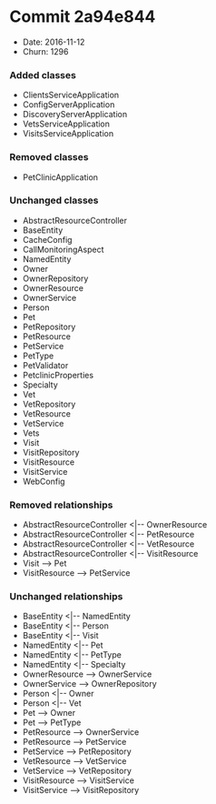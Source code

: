 # Commit 2a94e844
- Date: 2016-11-12
- Churn: 1296
### Added classes
- ClientsServiceApplication
- ConfigServerApplication
- DiscoveryServerApplication
- VetsServiceApplication
- VisitsServiceApplication
### Removed classes
- PetClinicApplication
### Unchanged classes
- AbstractResourceController
- BaseEntity
- CacheConfig
- CallMonitoringAspect
- NamedEntity
- Owner
- OwnerRepository
- OwnerResource
- OwnerService
- Person
- Pet
- PetRepository
- PetResource
- PetService
- PetType
- PetValidator
- PetclinicProperties
- Specialty
- Vet
- VetRepository
- VetResource
- VetService
- Vets
- Visit
- VisitRepository
- VisitResource
- VisitService
- WebConfig

### Removed relationships
- AbstractResourceController <|-- OwnerResource
- AbstractResourceController <|-- PetResource
- AbstractResourceController <|-- VetResource
- AbstractResourceController <|-- VisitResource
- Visit --> Pet
- VisitResource --> PetService

### Unchanged relationships
- BaseEntity <|-- NamedEntity
- BaseEntity <|-- Person
- BaseEntity <|-- Visit
- NamedEntity <|-- Pet
- NamedEntity <|-- PetType
- NamedEntity <|-- Specialty
- OwnerResource --> OwnerService
- OwnerService --> OwnerRepository
- Person <|-- Owner
- Person <|-- Vet
- Pet --> Owner
- Pet --> PetType
- PetResource --> OwnerService
- PetResource --> PetService
- PetService --> PetRepository
- VetResource --> VetService
- VetService --> VetRepository
- VisitResource --> VisitService
- VisitService --> VisitRepository